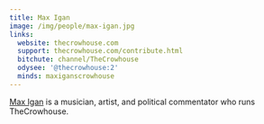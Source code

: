 ```yaml
---
title: Max Igan
image: /img/people/max-igan.jpg
links:
  website: thecrowhouse.com
  support: thecrowhouse.com/contribute.html
  bitchute: channel/TheCrowhouse
  odysee: '@thecrowhouse:2'
  minds: maxiganscrowhouse
---
```


[Max Igan](http://thecrowhouse.com/who.html) is a musician, artist, and
political commentator who runs TheCrowhouse.
